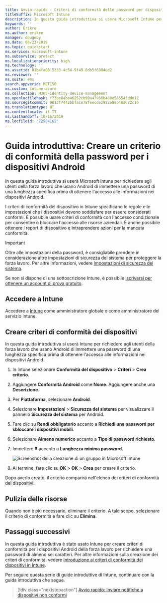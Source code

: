 ```yaml
---
title: Avvio rapido - Criteri di conformità delle password per dispositivi Android
titleSuffix: Microsoft Intune
description: In questa guida introduttiva si userà Microsoft Intune per impostare la lunghezza della password obbligatoria per i dispositivi Android.
keywords: ''
author: Erikre
ms.author: erikre
manager: dougeby
ms.date: 08/23/2019
ms.topic: quickstart
ms.service: microsoft-intune
ms.subservice: protect
ms.localizationpriority: high
ms.technology: ''
ms.assetid: 81b4fa08-5333-4c54-9f49-8db5f6984ed2
ms.reviewer: ''
ms.suite: ems
search.appverid: MET150
ms.custom: intune-azure
ms.collection: M365-identity-device-management
ms.openlocfilehash: f73bc84be46252cb99a47966b480e585545dde12
ms.sourcegitcommit: 9013f7442bbface78feecde2922e8e546a622c16
ms.translationtype: HT
ms.contentlocale: it-IT
ms.lasthandoff: 10/16/2019
ms.locfileid: "72504162"
---
```

# <a name="quickstart-create-a-password-compliance-policy-for-android-devices"></a>Guida introduttiva: Creare un criterio di conformità della password per i dispositivi Android

In questa guida introduttiva si userà Microsoft Intune per richiedere agli utenti della forza lavoro che usano Android di immettere una password di una lunghezza specifica prima di ottenere l'accesso alle informazioni nei dispositivi Android. 

I criteri di conformità del dispositivo in Intune specificano le regole e le impostazioni che i dispositivi devono soddisfare per essere considerati conformi. È possibile usare criteri di conformità con l'accesso condizionale per consentire o bloccare l'accesso alle risorse aziendali. È anche possibile ottenere i report di dispositivo e intraprendere azioni per la mancata conformità.

> [!IMPORTANT]
> Oltre alle impostazioni della password, è consigliabile prendere in considerazione altre impostazioni di sicurezza del sistema per proteggere la forza lavoro. Per altre informazioni, vedere [Impostazioni di sicurezza del sistema](compliance-policy-create-android-for-work.md).

Se non si dispone di una sottoscrizione Intune, è possibile [iscriversi per ottenere un account di prova gratuito](../fundamentals/free-trial-sign-up.md).

## <a name="sign-in-to-intune"></a>Accedere a Intune

Accedere a [Intune](https://aka.ms/intuneportal) come amministratore globale o come amministratore del servizio Intune. 

## <a name="create-a-device-compliance-policy"></a>Creare criteri di conformità dei dispositivi

In questa guida introduttiva si userà Intune per richiedere agli utenti della forza lavoro che usano Android di immettere una password di una lunghezza specifica prima di ottenere l'accesso alle informazioni nei dispositivi Android.

1. In Intune selezionare **Conformità del dispositivo** > **Criteri** > **Crea criterio**.
2. Aggiungere **Conformità Android** come **Nome**. Aggiungere anche una **Descrizione**.
3. Per **Piattaforma**, selezionare **Android**. 
4. Selezionare **Impostazioni** > **Sicurezza del sistema** per visualizzare il pannello **Sicurezza del sistema** per Android.
5. Fare clic su **Rendi obbligatorio** accanto a **Richiedi una password per sbloccare i dispositivi mobili**.
6. Selezionare **Almeno numerico** accanto a **Tipo di password richiesto**.
7. Immettere **6** accanto a **Lunghezza minima password**. 

    ![Screenshot della creazione di un gruppo in Microsoft Intune](./media/quickstart-set-password-length-android/quickstart-set-password-length-android-01.png)

7. Al termine, fare clic su **OK** > **OK** > **Crea** per creare il criterio.

Dopo averlo creato, il criterio comparirà nell'elenco dei criteri di conformità dei dispositivi. 

## <a name="clean-up-resources"></a>Pulizia delle risorse

Quando non è più necessario, eliminare il criterio. A tale scopo, selezionare il criterio di conformità e fare clic su **Elimina**.

## <a name="next-steps"></a>Passaggi successivi

In questa guida introduttiva è stato usato Intune per creare criteri di conformità per i dispositivi Android della forza lavoro per richiedere una password di almeno sei caratteri. Per altre informazioni sulla creazione dei criteri di conformità, vedere [Introduzione ai criteri di conformità dei dispositivi in Intune](device-compliance-get-started.md).

Per seguire questa serie di guide introduttive di Intune, continuare con la guida introduttiva che segue.

> [!div class="nextstepaction"]
> [Avvio rapido: Inviare notifiche a dispositivi non conformi](../quickstart-send-notification.md)
